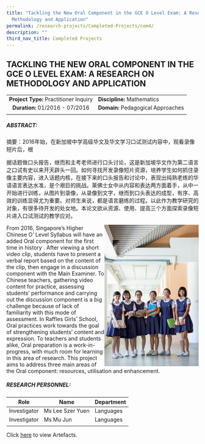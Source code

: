 ```yaml
---
title: "Tackling the New Oral Component in the GCE O Level Exam: A Research on
  Methodology and Application"
permalink: /research-projects/Completed-Projects/com4/
description: ""
third_nav_title: Completed Projects
---
```

## TACKLING THE NEW ORAL COMPONENT IN THE GCE O LEVEL EXAM: A RESEARCH ON METHODOLOGY AND APPLICATION

|   |   |
|:-:|---|
| **Project Type:** Practitioner Inquiry  | **Discipline:** Mathematics  |
| **Duration:** 01/2016 - 07/2016  |**Domain:** Pedagogical Approaches   |
|   |   |

##### ABSTRACT:

摘要：2016年始，在新加坡中学高级华文及华文学习口试测试内容中，观看录像短片后，根

据话题做口头报告，继而和主考老师进行口头讨论，这是新加坡华文作为第二语言之口试有史以来开天辟头一回。如何寻找开发录像短片资源，培养学生如何抓住录像主要内容，进入话题内核，在接下来的口头报告和讨论中，表现出纯熟老练的华语语言表达水准，是个艰巨的挑战。莱佛士女中从内容和表达两方面着手，从中一开始进行训练，从图片到录像，从录像到文字，继而到口头表达的成型，有序、高效的训练显得尤为重要。对师生来说，都是语言磨练的过程。以此作为教学研究的对象，有很多待开发的处女地。本论文欲从资源、使用、提高三个方面探索录像短片进入口试测试的教学应对。

<img src="/images/IMG_9926.jpg" style="width:49%" align=right>

From 2016, Singapore’s Higher Chinese O’ Level Syllabus will have an added Oral component for the first time in history . After viewing a short video clip, students have to present a verbal report based on the content of the clip, then engage in a discussion component with the Main Examiner. To Chinese teachers, gathering video content for practice, assessing students’ performance and carrying out the discussion component is a big challenge because of lack of familiarity with this mode of assessment. In Raffles Girls’ School, Oral practices work towards the goal of strengthening students’ content and expression. To teachers and students alike, Oral preparation is a work-in-progress, with much room for learning in this area of research. This project aims to address three main areas of the Oral component: resources, utilisation and enhancement.

##### RESEARCH PERSONNEL:

| Role  | Name  | Department  |
|:-:|---|---|
| Investigator  | Ms Lee Szer Yuen  | Languages  |
| Investigator  | Ms Mu Jun  | Languages  |
|   |   |   |

Click [here](https://inet.rgs.edu.sg/staff/PeRL/RC/Web/SitePages/Home.aspx?RootFolder=%2Fstaff%2FPeRL%2FRC%2FWeb%2FShared%20Documents%2F2016%5FLeeSzerYuenMuJun%5FChineseOralOLvl&FolderCTID=0x01200031712F504D8D504CA3B282CB29566D72&View=%7BD2178A00%2D3D6F%2D408A%2D888E%2DF29DEB3303EF%7D) to view Artefacts.